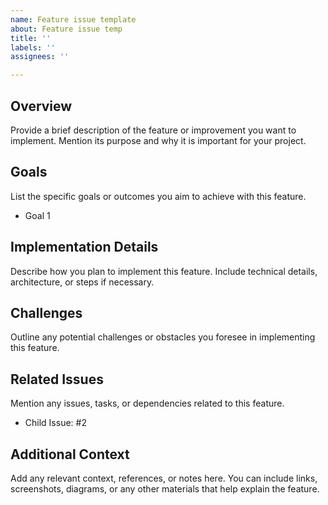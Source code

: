 ```yaml
---
name: Feature issue template
about: Feature issue temp
title: ''
labels: ''
assignees: ''

---
```


## Overview  
Provide a brief description of the feature or improvement you want to implement. Mention its purpose and why it is important for your project.  

## Goals  
List the specific goals or outcomes you aim to achieve with this feature.  
- Goal 1  

## Implementation Details  
Describe how you plan to implement this feature. Include technical details, architecture, or steps if necessary.  

## Challenges  
Outline any potential challenges or obstacles you foresee in implementing this feature.  

## Related Issues  
Mention any issues, tasks, or dependencies related to this feature.  
- Child Issue: #2

## Additional Context  
Add any relevant context, references, or notes here. You can include links, screenshots, diagrams, or any other materials that help explain the feature.
